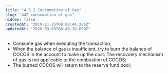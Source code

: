 ```yaml
---
title: "4.5.2 Consumption of Gas"
slug: "442-consumption-of-gas"
hidden: false
createdAt: "2019-11-25T08:08:44.285Z"
updatedAt: "2020-03-03T08:40:10.059Z"
---
```

* Consume gas when executing the transaction;
* When the balance of gas is insufficient, try to burn the balance of COCOS in the account to make up the cost. The recovoery mechanism of gas is not applicable to the combustion of COCOS;
* The burned COCOS will return to the reserve fund pool;